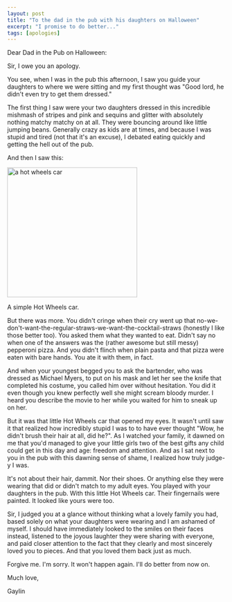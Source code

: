 ```yaml
---
layout: post
title: "To the dad in the pub with his daughters on Halloween"
excerpt: "I promise to do better..."
tags: [apologies]
---
```


Dear Dad in the Pub on Halloween:

Sir, I owe you an apology.

You see, when I was in the pub this afternoon, I saw you guide your daughters to where we were sitting and my first thought was "Good lord, he didn't even try to get them dressed."

The first thing I saw were your two daughters dressed in this incredible mishmash of stripes and pink and sequins and glitter with absolutely nothing matchy matchy on at all. They were bouncing around like little jumping beans. Generally crazy as kids are at times, and because I was stupid and tired (not that it's an excuse), I debated eating quickly and getting the hell out of the pub.

And then I saw this:

<img src="/images/hot-wheels.png" alt="a hot wheels car" width="300" >

A simple Hot Wheels car.

But there was more. You didn't cringe when their cry went up that no-we-don't-want-the-regular-straws-we-want-the-cocktail-straws (honestly I like those better too). You asked them what they wanted to eat. Didn't say no when one of the answers was the (rather awesome but still messy) pepperoni pizza. And you didn't flinch when plain pasta and that pizza were eaten with bare hands. You ate it with them, in fact.  

And when your youngest begged you to ask the bartender, who was dressed as Michael Myers, to put on his mask and let her see the knife that completed his costume, you called him over without hesitation. You did it even though you knew perfectly well she might scream bloody murder. I heard you describe the movie to her while you waited for him to sneak up on her.

But it was that little Hot Wheels car that opened my eyes. It wasn't until saw it that realized how incredibly stupid I was to to have ever thought "Wow, he didn't brush their hair at all, did he?". As I watched your family, it dawned on me that you'd managed to give your little girls two of the best gifts any child could get in this day and age: freedom and attention. And as I sat next to you in the pub with this dawning sense of shame, I realized how truly judge-y I was.

It's not about their hair, dammit. Nor their shoes. Or anything else they were wearing that did or didn't match to my adult eyes. You played with your daughters in the pub. With this little Hot Wheels car. Their fingernails were painted. It looked like yours were too.

Sir, I judged you at a glance without thinking what a lovely family you had, based solely on what your daughters were wearing and I am ashamed of myself. I should have immediately looked to the smiles on their faces instead, listened to the joyous laughter they were sharing with everyone, and paid closer attention to the fact that they clearly and most sincerely loved you to pieces. And that you loved them back just as much.

Forgive me. I'm sorry. It won't happen again. I'll do better from now on.

Much love,

Gaylin

